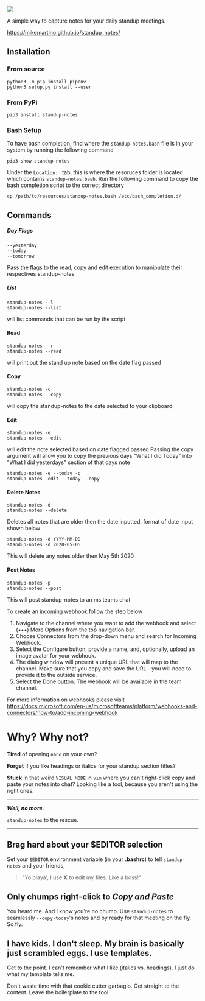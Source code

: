 ![](images/standup-notes.png)

A simple way to capture notes for your daily standup meetings.

https://mikemartino.github.io/standup_notes/

## Installation
### From source

```
python3 -m pip install pipenv 
python3 setup.py install --user
```
### From PyPi

```
pip3 install standup-notes
```
### Bash Setup

To have bash completion, find where the ```standup-notes.bash``` file is in your system by running the following command
```
pip3 show standup-notes
```
Under the ```Location: ``` tab, this is where the resoruces folder is located which contains ```standup-notes.bash```.
Run the following command to copy the bash completion script to the correct directory
```
cp /path/to/resources/standup-notes.bash /etc/bash_completion.d/
```
## Commands
##### Day Flags
```
--yesterday
--today
--tomorrow
```
Pass the flags to the read, copy and edit execution to manipulate their respectives standup-notes
##### List
 ```
standup-notes --l
standup-notes --list
 ``` 
 will list commands that can be run by the script
#### Read
 ```
standup-notes --r
standup-notes --read
 ``` 
will print out the stand up note based on the date flag passed
#### Copy
```
standup-notes -c
standup-notes --copy
```
will copy the standup-notes to the date selected to your clipboard
#### Edit
```
standup-notes -e
standup-notes --edit
```
will edit the note selected based on date flagged passed
Passing the copy argument will allow you to copy the previous days "What I did Today" into "What I did yesterdays" section of that days note
```
standup-notes -e --today -c 
standup-notes -edit --today --copy
```


#### Delete Notes
```
standup-notes -d
standup-notes --delete
```
Deletes all notes that are older then the date inputted, format of date input shown below
```
standup-notes -d YYYY-MM-DD
standup-notes -d 2020-05-05
```
This will delete any notes older then May 5th 2020

#### Post Notes
```
standup-notes -p
standup-notes --post
```
This will post standup-notes to an ms teams chat

To create an incoming webhook follow the step below

1. Navigate to the channel where you want to add the webhook and select (•••) More Options from the top navigation bar.
2. Choose Connectors from the drop-down menu and search for Incoming Webhook.
3. Select the Configure button, provide a name, and, optionally, upload an image avatar for your webhook.
4. The dialog window will present a unique URL that will map to the channel. Make sure that you copy and save the URL—you will need to provide it to the outside service.
5. Select the Done button. The webhook will be available in the team channel.

For more information on webhooks please visit https://docs.microsoft.com/en-us/microsoftteams/platform/webhooks-and-connectors/how-to/add-incoming-webhook
# Why? Why not?

__Tired__ of opening `nano` on your own?

__Forget__ if you like headings or italics for your standup section titles?

__Stuck__ in that weird `VISUAL MODE` in `vim` where you can't right-click copy and paste your notes into chat? Looking like a tool, because you aren't using the right ones.


***

_**Well, no more.**_

`standup-notes` to the rescue.

***

## Brag hard about your $EDITOR selection
 
Set your `$EDITOR` environment variable (in your __.bashrc__) to tell `standup-notes` and your friends, 

> "Yo playa', I use __X__ to edit my files. Like a boss!" 

## Only chumps right-click to _Copy and Paste_

You heard me. And I know you're no chump. Use `standup-notes` to seamlessly `--copy-today`'s notes and by ready for that meeting on the fly. So fly.

## I have kids. I don't sleep. My brain is basically just scrambled eggs. I use templates.

Get to the point. I can't remember what I like (italics vs. headings). I just do what my template tells me. 

Don't waste time with that cookie cutter garbagio. Get straight to the content. Leave the boilerplate to the tool. 
